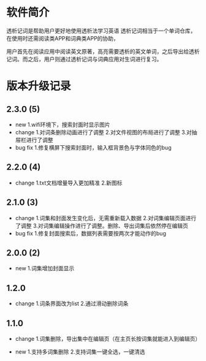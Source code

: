 # 软件简介
透析记词是帮助用户更好地使用透析法学习英语
透析记词相当于一个单词仓库，在使用时还需阅读类APP和词典类APP的协助，

用户首先在阅读应用中阅读英文原著，高亮需要透析的英文单词，之后导出给透析记词。而之后，用户则通过透析记词与词典应用对生词进行复习。

# 版本升级记录
## 2.3.0 (5)
- new
1.wifi环境下，搜索封面时显示图片
- change
1.对词条删除动画进行了调整
2.对文件视图的布局进行了调整
3.对抽屉栏进行了调整
- bug fix
1.修复横屏下搜索封面时，输入框背景色与字体同色的bug

## 2.2.0 (4)
- change
1.txt文档增量导入更加精准
2.新图标

## 2.1.0 (3)
- change
1.词集和封面发生变化后，无需重新载入数据
2.对词集编辑页面进行了调整
3.对词集编辑操作进行了调整。删除、导出词集后依然停在编辑页
- bug fix
1.修复封面搜索后，数据列表需要按两次才能动作的bug

## 2.0.0 (2)
- new
1.词集增加封面显示

## 1.2.0
- change
1.词条界面改为list
2.通过滑动删除词条

## 1.1.0
- change
1.词集删除，导出集中在编辑页（在主页长按词集就能进入到编辑页）

- new
1.支持多词集删除
2.支持词集一键全选，一键清选